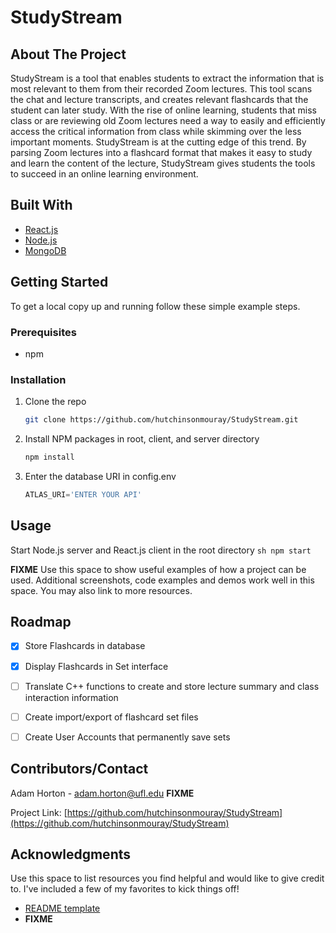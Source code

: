 # StudyStream

## About The Project

StudyStream is a tool that enables students to extract the information that is most relevant to them from their recorded Zoom lectures. This tool scans the chat and lecture transcripts, and creates relevant flashcards that the student can later study. With the rise of online learning, students that miss class or are reviewing old Zoom lectures need a way to easily and efficiently access the critical information from class while skimming over the less important moments. StudyStream is at the cutting edge of this trend. By parsing Zoom lectures into a flashcard format that makes it easy to study and learn the content of the lecture, StudyStream gives students the tools to succeed in an online learning environment.


## Built With

* [React.js](https://reactjs.org/)
* [Node.js](https://https://nodejs.org)
* [MongoDB](https://www.mongodb.com/)



## Getting Started

To get a local copy up and running follow these simple example steps.

### Prerequisites

* npm

### Installation

1. Clone the repo
   ```sh
   git clone https://github.com/hutchinsonmouray/StudyStream.git
   ```
2. Install NPM packages in root, client, and server directory
   ```sh
   npm install
   ```
3. Enter the database URI in config.env
   ```js
   ATLAS_URI='ENTER YOUR API'
   ```



<!-- USAGE EXAMPLES -->
## Usage

Start Node.js server and React.js client in the root directory
    ```sh
    npm start
    ```

**FIXME**
Use this space to show useful examples of how a project can be used. Additional screenshots, code examples and demos work well in this space. You may also link to more resources.

<!-- ROADMAP -->
## Roadmap

- [x] Store Flashcards in database
- [x] Display Flashcards in Set interface
- [ ] Translate C++ functions to create and store lecture summary and class interaction information
- [ ] Create import/export of flashcard set files
- [ ] Create User Accounts that permanently save sets


<!-- CONTACT -->
## Contributors/Contact

Adam Horton - adam.horton@ufl.edu
**FIXME**

Project Link: [https://github.com/hutchinsonmouray/StudyStream](https://github.com/hutchinsonmouray/StudyStream)



<!-- ACKNOWLEDGMENTS -->
## Acknowledgments

Use this space to list resources you find helpful and would like to give credit to. I've included a few of my favorites to kick things off!

* [README template](https://github.com/othneildrew/Best-README-Template)
* **FIXME**
